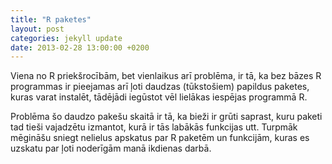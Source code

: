 ```yaml
---
title: "R paketes"
layout: post
categories: jekyll update
date: 2013-02-28 13:00:00 +0200
---
```


Viena no R priekšrocībām, bet vienlaikus arī problēma, ir tā, ka bez bāzes R programmas ir pieejamas arī ļoti daudzas (tūkstošiem) papildus paketes, kuras varat instalēt, tādējādi iegūstot vēl lielākas iespējas programmā R.

Problēma šo daudzo pakešu skaitā ir tā, ka bieži ir grūti saprast, kuru paketi tad tieši vajadzētu izmantot, kurā ir tās labākās funkcijas utt. Turpmāk mēgināšu sniegt nelielus apskatus par R paketēm un funkcijām, kuras es uzskatu par ļoti noderīgām manā ikdienas darbā.
